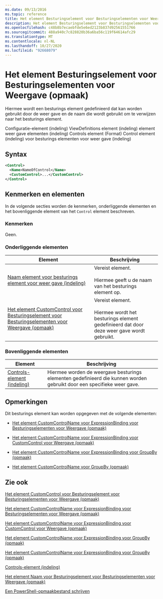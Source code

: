 ```yaml
---
ms.date: 09/13/2016
ms.topic: reference
title: Het element Besturingselement voor Besturingselementen voor Weergave (opmaak)
description: Het element Besturingselement voor Besturingselementen voor Weergave (opmaak)
ms.openlocfilehash: c48b8b7ecaebfde5e6ed2123b837d92561551766
ms.sourcegitcommit: 488a940c7c828820b36a6ba56c119f64614afc29
ms.translationtype: MT
ms.contentlocale: nl-NL
ms.lasthandoff: 10/27/2020
ms.locfileid: "92668079"
---
```

# <a name="control-element-for-controls-for-view--format"></a>Het element Besturingselement voor Besturingselementen voor Weergave (opmaak)

Hiermee wordt een besturings element gedefinieerd dat kan worden gebruikt door de weer gave en de naam die wordt gebruikt om te verwijzen naar het besturings element.

Configuratie-element (indeling) ViewDefinitions element (indeling) element weer gave elementen (indeling) Controls element (Format) Control element (indeling) voor besturings elementen voor weer gave (indeling)

## <a name="syntax"></a>Syntax

```xml
<Control>
  <Name>NameOfControl</Name>
  <CustomControl>...</CustomControl>
</Control>
```

## <a name="attributes-and-elements"></a>Kenmerken en elementen

In de volgende secties worden de kenmerken, onderliggende elementen en het bovenliggende element van het `Control` element beschreven.

### <a name="attributes"></a>Kenmerken

Geen.

### <a name="child-elements"></a>Onderliggende elementen

|Element|Beschrijving|
|-------------|-----------------|
|[Naam element voor besturings element voor weer gave (indeling)](./name-element-for-control-for-controls-for-view-format.md)|Vereist element.<br /><br /> Hiermee geeft u de naam van het besturings element op.|
|[Het element CustomControl voor Besturingselement voor Besturingselementen voor Weergave (opmaak)](./customcontrol-element-for-control-for-controls-for-view-format.md)|Vereist element.<br /><br /> Hiermee wordt het besturings element gedefinieerd dat door deze weer gave wordt gebruikt.|

### <a name="parent-elements"></a>Bovenliggende elementen

|Element|Beschrijving|
|-------------|-----------------|
|[Controls-element (indeling)](./controls-element-for-view-format.md)|Hiermee worden de weergave besturings elementen gedefinieerd die kunnen worden gebruikt door een specifieke weer gave.|

## <a name="remarks"></a>Opmerkingen

Dit besturings element kan worden opgegeven met de volgende elementen:

- [Het element CustomControlName voor ExpressionBinding voor Besturingselementen voor Weergave (opmaak)](./customcontrolname-element-for-expressionbinding-for-controls-for-view-format.md)

- [Het element CustomControlName voor ExpressionBinding voor CustomControl voor Weergave (opmaak)](./customcontrolname-element-for-expressionbinding-for-customcontrol-for-view-format.md)

- [Het element CustomControlName voor ExpressionBinding voor GroupBy (opmaak)](./customcontrolname-element-for-expressionbinding-for-groupby-format.md)

- [Het element CustomControlName voor GroupBy (opmaak)](./customcontrolname-element-for-groupby-format.md)

## <a name="see-also"></a>Zie ook

[Het element CustomControl voor Besturingselement voor Besturingselementen voor Weergave (opmaak)](./customcontrol-element-for-control-for-controls-for-view-format.md)

[Het element CustomControlName voor ExpressionBinding voor Besturingselementen voor Weergave (opmaak)](./customcontrolname-element-for-expressionbinding-for-controls-for-view-format.md)

[Het element CustomControlName voor ExpressionBinding voor CustomControl voor Weergave (opmaak)](./customcontrolname-element-for-expressionbinding-for-customcontrol-for-view-format.md)

[Het element CustomControlName voor ExpressionBinding voor GroupBy (opmaak)](./customcontrolname-element-for-expressionbinding-for-groupby-format.md)

[Het element CustomControlName voor ExpressionBinding voor GroupBy (opmaak)](./customcontrolname-element-for-expressionbinding-for-groupby-format.md)

[Controls-element (indeling)](./controls-element-for-view-format.md)

[Het element Naam voor Besturingselement voor Besturingselementen voor Weergave (opmaak)](./name-element-for-control-for-controls-for-view-format.md)

[Een PowerShell-opmaakbestand schrijven](./writing-a-powershell-formatting-file.md)
